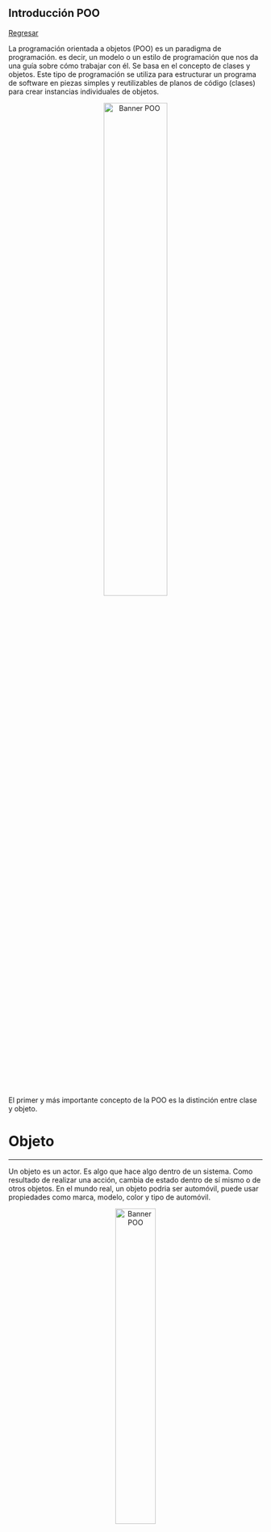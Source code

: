 ## Introducción POO

[Regresar](/CodingBootcampsESPOL-RDDW/)

La programación orientada a objetos (POO) es un paradigma de programación. es decir, un modelo o un estilo de programación que nos da una guía sobre cómo trabajar con él. Se basa en el concepto de clases y objetos. Este tipo de programación se utiliza para estructurar un programa de software en piezas simples y reutilizables de planos de código (clases) para crear instancias individuales de objetos. 

<p align="center">
<img src="https://kinsta.com/es/wp-content/uploads/sites/8/2021/07/python-object-oriented-programming-1024x512.jpeg" width="50%" alt="Banner POO"/>
</p>
El primer y más importante concepto de la POO es la distinción entre clase y objeto.

Objeto
===========

* * *
Un objeto es un actor. Es algo que hace algo dentro de un sistema. Como resultado de realizar una acción, cambia de estado dentro de sí mismo o de otros objetos.  En el mundo real, un objeto podria ser automóvil, puede usar propiedades como marca, modelo, color y tipo de automóvil.

<p align="center">
<img src="https://i.pinimg.com/originals/b4/a8/a4/b4a8a4625f6b8ef4418150efff833d04.gif" width="40%" alt="Banner POO"/>
</p>

Clases
===========

* * *  ```Python
  class Car:
  ```

Una clase es un tipo de datos que actúa como una definición de plantilla para un tipo particular de objeto.  Una clase es un modelo de un objeto. Donde la clase es el modelo de un automóvil, el objeto es el automóvil real que conduce. La clase es lo que escribes en el código. 

Una clase en Python se crea usando la palabra clave classy dándole un nombre, como en este ejemplo:



<p align="center">
<img src="https://edteam-media.s3.amazonaws.com/blogs/original/73f3c7ca-93b3-41b1-be08-5b2945f07c1b.png" width="30%" alt="Banner POO"/>
</p>

Métodos
===========

* * *
Son aquellas funciones que permite efectuar el objeto y que nos rinden algún tipo de servicio durante el transcurso del programa. 

Pilares de la POO
===========

* * *
La programación orientada a objeto se fundamenta en 4 pilares fundamentales que son:

+ **Encapsulación**

La idea general de la encapsulación es que los datos de un objeto son internos , algo que solo concierne al objeto. Se necesitan datos para que el objeto y los métodos hagan su trabajo, que es llevar a cabo una tarea.

+ **Abstracción**

La abstracción es un proceso de interpretación y diseño que implica reconocer y enfocarse en las características importantes de una situación u objeto, y filtrar o ignorar todas las particularidades no esenciales.

+ **Herencia**

La herencia define relaciones jerárquicas entre clases, de forma que atributos y métodos comunes puedan ser reutilizados. Las clases principales extienden atributos y comportamientos a las clases secundarias. A través de la definición en una clase de los atributos y comportamientos básicos, se pueden crear clases secundarias, ampliando así la funcionalidad de la clase principal y agregando atributos y comportamientos adicionales.

+ **Polimorfismo**

El polimorfismo consiste en diseñar objetos para compartir comportamientos, lo que nos permite procesar objetos de diferentes maneras. Es la capacidad de presentar la misma interfaz para diferentes formas subyacentes o tipos de datos. Al utilizar la herencia, los objetos pueden anular los comportamientos principales compartidos, con comportamientos secundarios específicos. El polimorfismo permite que el mismo método ejecute diferentes comportamientos de dos formas: anulación de método y sobrecarga de método.

Referencias
===========

* * *

* Use classes and variables to transfer your OOP model into code. Retrieved March 7, 2023, from [https://learn.microsoft.com/en-us/training/modules/python-object-oriented-programming/3-model-your-game](https://learn.microsoft.com/en-us/training/modules/python-object-oriented-programming/3-model-your-game)

* Add behavior with methods. Retrieved March 7, 2023, from[https://learn.microsoft.com/en-us/training/modules/python-object-oriented-programming/5-game-transitions-with-methods](https://learn.microsoft.com/en-us/training/modules/python-object-oriented-programming/5-game-transitions-with-methods)